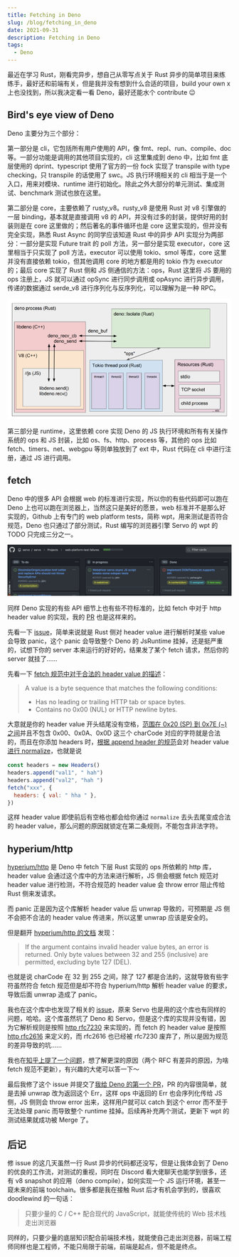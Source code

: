 ```yaml
---
title: Fetching in Deno
slug: /blog/fetching_in_deno
date: 2021-09-31
description: Fetching in Deno
tags:
  - Deno
---
```


最近在学习 Rust，刚看完异步，想自己从零写点关于 Rust 异步的简单项目来练练手，最好还和前端有关，但是我并没有想到什么合适的项目，build your own x 上也没找到，所以我决定看一看 Deno，最好还能水个 contribute 😉

## Bird's eye view of Deno

Deno 主要分为三个部分：

第一部分是 cli，它包括所有用户使用的 API，像 fmt、repl、run、compile、doc 等。一部分功能是调用的其他项目实现的，cli 这里集成到 deno 中，比如 fmt 底层使用的 dprint、typescript 使用了官方的一份 fock 实现了 transpile with type checking，只 transpile 的话使用了 swc。JS 执行环境相关的 cli 相当于是一个入口，用来对模块、runtime 进行初始化。除此之外大部分的单元测试、集成测试、benchmark 测试也放在这里。

第二部分是 core，主要依赖了 rusty_v8。rusty_v8 是使用 Rust 对 v8 引擎做的一层 binding，基本就是直接调用 v8 的 API，并没有过多的封装，提供好用的封装则是在 core 这里做的；然后著名的事件循环也是 core 这里实现的，但并没有完全实现，熟悉 Rust Async 的同学应该知道 Rust 中的异步 API 实现分为两部分：一部分是实现 Future trait 的 poll 方法，另一部分是实现 executor，core 这里相当于只实现了 poll 方法，executor 可以使用 tokio、smol 等库，core 这里并没有直接依赖 tokio，但其他调用 core 的地方都是用的 tokio 作为 executor 的；最后 core 实现了 Rust 侧和 JS 侧通信的方法：ops，Rust 这里将 JS 要用的 ops 注册上，JS 就可以通过 opSync 进行同步调用或 opAsync 进行异步调用，传递的数据通过 serde_v8 进行序列化与反序列化，可以理解为是一种 RPC。

![现在 libdeno 可以改成 rusty_v8 了](./images/schematic_v0.2.png)

第三部分是 runtime，这里依赖 core 实现 Deno 的 JS 执行环境和所有有关操作系统的 ops 和 JS 封装，比如 os、fs、http、process 等，其他的 ops 比如 fetch、timers、net、webgpu 等则单独放到了 ext 中，Rust 代码在 cli 中进行注册，通过 JS 进行调用。

## fetch

Deno 中的很多 API 会根据 web 的标准进行实现，所以你的有些代码即可以跑在 Deno 上也可以跑在浏览器上，当然这只是美好的愿景，web 标准并不是那么好实现的，Github 上有专门的 web platform tests，简称 wpt，用来测试是否符合规范，Deno 也只通过了部分测试，Rust 编写的浏览器引擎 Servo 的 wpt 的 TODO 只完成三分之一。

![Servo wpt](./images/servo_wpt.png)

同样 Deno 实现的有些 API 细节上也有些不符标准的，比如 fetch 中对于 http header value 的实现，我的 [PR](https://github.com/denoland/deno/pull/12244) 也是这样来的。

先看一下 [issue](https://github.com/denoland/deno/issues/12236)，简单来说就是 Rust 侧对 header value 进行解析时某些 value 会导致 panic，这个 panic 会导致整个 Deno 的 JsRuntime 挂掉，还是挺严重的，试想下你的 server 本来运行的好好的，结果发了某个 fetch 请求，然后你的 server 就挂了……

先看一下 [fetch 规范中对于合法的 header value 的描述](https://fetch.spec.whatwg.org/#concept-header-value)：

> A value is a byte sequence that matches the following conditions:
> - Has no leading or trailing HTTP tab or space bytes.
> - Contains no 0x00 (NUL) or HTTP newline bytes.

大意就是你的 header value 开头结尾没有空格，[范围在 0x20 (SP) 到 0x7E (~) 之间](https://infra.spec.whatwg.org/#byte-sequence)并且不包含 0x00、0x0A、0x0D 这三个 charCode 对应的字符就是合法的，而且在你添加 headers 时，[根据 append header 的规范](https://fetch.spec.whatwg.org/#concept-headers-append)会对 header value [进行 normalize](https://fetch.spec.whatwg.org/#concept-header-value-normalize)，也就是说

```js
const headers = new Headers()
headers.append("val1", " hah")
headers.append("val2", "hah ")
fetch("xxx", {
  headers: { val: " hha " },
})
```

这样 header value 即使前后有空格也都会给你通过 `normalize` 去头去尾变成合法的 header value，那么问题的原因就锁定在第二条规则，不能包含非法字符。

## hyperium/http

[hyperium/http](https://github.com/hyperium/http) 是 Deno 中 fetch 下层 Rust 实现的 ops 所依赖的 http 库，header value 会通过这个库中的方法来进行解析，JS 侧会根据 fetch 规范对 header value 进行检测，不符合规范的 header value 会 throw error 阻止传给 Rust 侧来发请求。

而 panic 正是因为这个库解析 header value 后 unwrap 导致的，可预期是 JS 侧不会把不合法的 header value 传进来，所以这里 unwrap 应该是安全的。

但是翻开 [hyperium/http 的文档](https://docs.rs/http/0.2.5/http/header/struct.HeaderValue.html#method.from_bytes) 发现：

> If the argument contains invalid header value bytes, an error is returned. Only byte values between 32 and 255 (inclusive) are permitted, excluding byte 127 (DEL).

也就是说 charCode 在 32 到 255 之间，除了 127 都是合法的，这就导致有些字符虽然符合 fetch 规范但是却不符合 hyperium/http 解析 header value 的要求，导致后面 unwrap 造成了 panic。

我也在这个库中也发现了相关的 [issue](https://github.com/hyperium/http/issues/376)，原来 Servo 也是用的这个库也有同样的问题，哈哈。这个库虽然坑了 Deno 和 Servo，但是这个库的实现并没有错，因为它解析规则是按照 [http rfc7230](https://datatracker.ietf.org/doc/html/rfc7230#section-3.2) 来实现的，而 fetch 的 header value 是按照 [http rfc2616](https://datatracker.ietf.org/doc/html/rfc2616#section-4.2) 来定义的，而 rfc2616 也已经被 rfc7230 废弃了，所以是因为规范的差异导致的坑……

我也在[知乎上提了一个问题](https://www.zhihu.com/question/489428152)，想了解更深的原因（两个 RFC 有差异的原因，为啥 fetch 规范不更新），有兴趣的大佬可以答一下～

最后我修了这个 issue 并提交了[我给 Deno 的第一个 PR](https://github.com/denoland/deno/pull/12244)，PR 的内容很简单，就是去掉 unwrap 改为返回这个 Err，这样 ops 中返回的 Err 也会序列化传给 JS 侧，JS 侧则会 throw error 出来，这样用户就可以 catch 到这个 error 而不至于无法处理 panic 而导致整个 runtime 挂掉。后续再补充两个测试，更新下 wpt 的测试结果就成功被 Merge 了。

## 后记

修 issue 的这几天虽然一行 Rust 异步的代码都还没写，但是让我体会到了 Deno 的优良的工作流，对测试的重视，同时在 Discord 看大佬聊天也能学到很多，还有 v8 snapshot 的应用（deno compile），如何实现一个 JS 运行环境，甚至一窥未来的前端 toolchain。很多都是我在接触 Rust 后才有机会学到的，很喜欢 doodlewind 的一句话：

> 只要少量的 C / C++ 配合现代的 JavaScript，就能使传统的 Web 技术栈走出浏览器

同样的，只要少量的底层知识配合前端技术栈，就能使自己走出浏览器，前端工程师同样也是工程师，不能只局限于前端，前端是起点，但不能是终点。

<!-- I have been learning Rust for a while, I wanted to write so staff to make my hands dirty, but there were no good ideas comes in my mind, then I woundered why not contribute some open source project using Rust and related to front end, so I decided to give Deno a look, and try to contribute on it for the best 😉

## Bird's eye view of Deno

The Deno repo is mainly about the runtime, some of the features are using other project, and Deno is just integrating with it. Now the repo is basicly has three parts. -->
